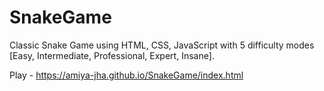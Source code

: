 # SnakeGame

Classic Snake Game using HTML, CSS, JavaScript with 5 difficulty modes [Easy, Intermediate, Professional, Expert, Insane]. 

 Play - https://amiya-jha.github.io/SnakeGame/index.html
